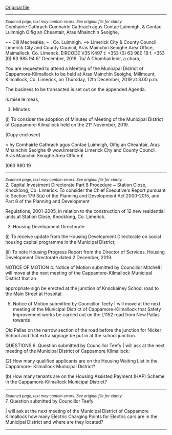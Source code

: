 [Original file](https://www.limerick.ie/sites/default/files/media/documents/2019-12/01-Agenda-MD-Meeting-12th-Dec-2019.pdf)

---
*<small>Scanned page, text may contain errors. See original file for clarity</small>*  
Comhairle Cathrach Comhairle Cathrach agus Contae Luimnigh,
& Contae Luimnigh Oifig an Cheantair, Aras Mhainchin Seoighe,

~~ Cill Mechealéa,
~ : Co. Luimnigh.
==> Limerick City
& County Council Limerick City and County Council,
Aras Mainchin Seoighe Area Office,
Maimallock,
Co. Limenck.
EIRCODE V35 K497
t: +353 (0) 63 980 19
f. +353 (0) 63 985 94
6" December, 2019.
To/
A Chomhairleoir, a chara,

You are requested to attend a Meeting of the Municipal District of Cappamore-Kilmallock to be
held at Aras Mainchin Seoighe, Millmount, Kilmallock, Co. Limerick, on Thursday, 12th
December, 2019 at 3.00 p.m.

The business to be transacted is set out on the appended Agenda.

Is mise le meas,

1. Minutes

(i) To consider the adoption of Minutes of Meeting of the Municipal District of
Cappamore-Kilmallock held on the 21° November, 2019.

(Copy enclosed)

= hy
Comhairte Cathrach agus Contae Luimnigh, Oifig an Cheantair, Aras Mhainchin Seoighe © wow.limerickie
Limerick City and County Council. Aras Mainchin Seoighe Area Office ¥

(063 980 19


---
*<small>Scanned page, text may contain errors. See original file for clarity</small>*  
2. Capital Investment Directorate
Part 8 Procedure ~ Station Close, Knocklong, Co. Limerick.
To consider the Chief Executive's Report pursuant to Section 179 3(a) of the Planning
and Development Act 2000-2015, and Part 8 of the Planning and Development

Regulations, 2001-2005, in relation to the construction of 12 new residential units at
Station Close, Knocklong, Co. Limerick.

3. Housing Development Directorate

(i) To receive update from the Housing Development Directorate on social housing
capital programme in the Municipal District;

(ii) To note Housing Progress Report from the Director of Services, Housing
Development Directorate dated 2 December, 2019.

NOTICE OF MOTION
4. Notice of Motion submitted by Councillor Mitchell
| will move at the next meeting of the Cappamore-Kilmallock Municipal District that an

appropriate sign be erected at the junction of Knockainey School road to the Main
Street at Hospital.

5. Notice of Motion submitted by Councillor Teefy
| will move at the next meeting of the Municipal District of Cappamore-Kilmallock that
Safety Improvement works be carried out on the L1152 road from New Pallas towards

Old Pallas on the narrow section of the road before the junction for Nicker School and
that extra signage be put in at the school junction.

QUESTIONS
6. Question submitted by Councillor Teefy
| will ask at the next meeting of the Municipal District of Cappamore Kilmallock:

(2) How many qualified applicants are on the Housing Waiting List in the Cappamore-
Kilmallock Municipal District?

(b) How many tenants are on the Housing Assisted Payment (HAP) Scheme in the
Cappamore-Kilmallock Municipal District?


---
*<small>Scanned page, text may contain errors. See original file for clarity</small>*  
7. Question submitted by Councillor Teefy

| will ask at the next meeting of the Municipal District of Cappamore Kilmallock how
many Electric Charging Points for Electric cars are in the Municipal District and where
are they located?


---
